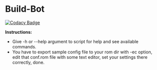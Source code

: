 # Build-Bot

[![Codacy Badge](https://api.codacy.com/project/badge/Grade/39aee766b2e542448db3ecfecf75faf9?branch=bbot-python)](https://app.codacy.com/gh/Sohil876/Build-Bot?utm_source=github.com&utm_medium=referral&utm_content=Sohil876/Build-Bot&utm_campaign=Badge_Grade_Settings)

**Instructions:**

-   Give -h or --help argument to script for help and see available commands.
-   You have to export sample config file to your rom dir with -ec option, edit that conf.rom file with some text editor, set your settings there correctly, done.
